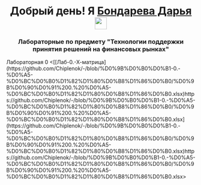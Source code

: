 
<h1 align="center">Добрый день! Я <a href="[https://daniilshat.ru/](https://github.com/Chiplenok)" target="_blank">Бондарева Дарья</a> 
<img src="https://github.com/blackcater/blackcater/raw/main/images/Hi.gif" height="32"/></h1>
<h3 align="center">Лабораторные по предмету "Технологии поддержки принятия решений на финансовых рынках"</h3>
Лабораторная 0 <[[Лаб-0.-Х-матрица](https://github.com/Chiplenok/-/blob/%D0%9B%D0%B0%D0%B1-0.-%D0%A5-%D0%BC%D0%B0%D1%82%D1%80%D0%B8%D1%86%D0%B0/%D0%9B%D0%90%D0%91%200.%20%D0%A5-%D0%BC%D0%B0%D1%82%D1%80%D0%B8%D1%86%D0%B0.xlsx)https://github.com/Chiplenok/-/blob/%D0%9B%D0%B0%D0%B1-0.-%D0%A5-%D0%BC%D0%B0%D1%82%D1%80%D0%B8%D1%86%D0%B0/%D0%9B%D0%90%D0%91%200.%20%D0%A5-%D0%BC%D0%B0%D1%82%D1%80%D0%B8%D1%86%D0%B0.xlsx](https://github.com/Chiplenok/-/blob/%D0%9B%D0%B0%D0%B1-0.-%D0%A5-%D0%BC%D0%B0%D1%82%D1%80%D0%B8%D1%86%D0%B0/%D0%9B%D0%90%D0%91%200.%20%D0%A5-%D0%BC%D0%B0%D1%82%D1%80%D0%B8%D1%86%D0%B0.xlsx)https://github.com/Chiplenok/-/blob/%D0%9B%D0%B0%D0%B1-0.-%D0%A5-%D0%BC%D0%B0%D1%82%D1%80%D0%B8%D1%86%D0%B0/%D0%9B%D0%90%D0%91%200.%20%D0%A5-%D0%BC%D0%B0%D1%82%D1%80%D0%B8%D1%86%D0%B0.xlsx>
